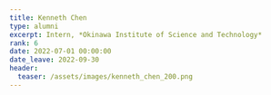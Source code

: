 ```yaml
---
title: Kenneth Chen
type: alumni
excerpt: Intern, *Okinawa Institute of Science and Technology*
rank: 6
date: 2022-07-01 00:00:00
date_leave: 2022-09-30
header:
  teaser: /assets/images/kenneth_chen_200.png
---
```

